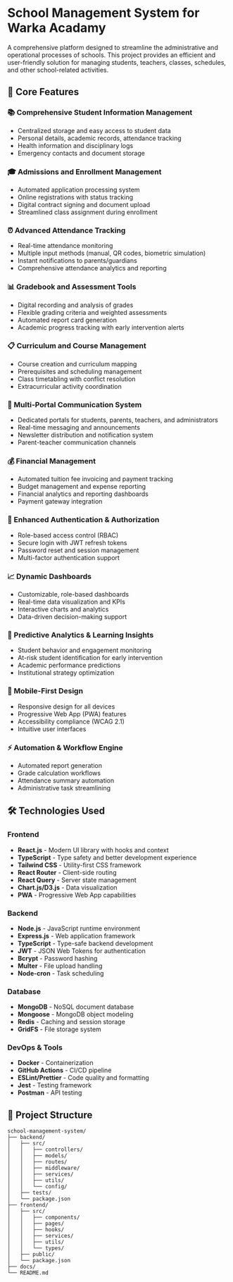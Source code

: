 # School Management System for Warka Acadamy 

A comprehensive platform designed to streamline the administrative and operational processes of schools. This project provides an efficient and user-friendly solution for managing students, teachers, classes, schedules, and other school-related activities.

## 🎯 Core Features

### 📚 Comprehensive Student Information Management
- Centralized storage and easy access to student data
- Personal details, academic records, attendance tracking
- Health information and disciplinary logs
- Emergency contacts and document storage

### 🎓 Admissions and Enrollment Management
- Automated application processing system
- Online registrations with status tracking
- Digital contract signing and document upload
- Streamlined class assignment during enrollment

### ⏰ Advanced Attendance Tracking
- Real-time attendance monitoring
- Multiple input methods (manual, QR codes, biometric simulation)
- Instant notifications to parents/guardians
- Comprehensive attendance analytics and reporting

### 📊 Gradebook and Assessment Tools
- Digital recording and analysis of grades
- Flexible grading criteria and weighted assessments
- Automated report card generation
- Academic progress tracking with early intervention alerts

### 📋 Curriculum and Course Management
- Course creation and curriculum mapping
- Prerequisites and scheduling management
- Class timetabling with conflict resolution
- Extracurricular activity coordination

### 💬 Multi-Portal Communication System
- Dedicated portals for students, parents, teachers, and administrators
- Real-time messaging and announcements
- Newsletter distribution and notification system
- Parent-teacher communication channels

### 💰 Financial Management
- Automated tuition fee invoicing and payment tracking
- Budget management and expense reporting
- Financial analytics and reporting dashboards
- Payment gateway integration

### 🔐 Enhanced Authentication & Authorization
- Role-based access control (RBAC)
- Secure login with JWT refresh tokens
- Password reset and session management
- Multi-factor authentication support

### 📈 Dynamic Dashboards
- Customizable, role-based dashboards
- Real-time data visualization and KPIs
- Interactive charts and analytics
- Data-driven decision-making support

### 🤖 Predictive Analytics & Learning Insights
- Student behavior and engagement monitoring
- At-risk student identification for early intervention
- Academic performance predictions
- Institutional strategy optimization

### 📱 Mobile-First Design
- Responsive design for all devices
- Progressive Web App (PWA) features
- Accessibility compliance (WCAG 2.1)
- Intuitive user interfaces

### ⚡ Automation & Workflow Engine
- Automated report generation
- Grade calculation workflows
- Attendance summary automation
- Administrative task streamlining

## 🛠️ Technologies Used

### Frontend
- **React.js** - Modern UI library with hooks and context
- **TypeScript** - Type safety and better development experience
- **Tailwind CSS** - Utility-first CSS framework
- **React Router** - Client-side routing
- **React Query** - Server state management
- **Chart.js/D3.js** - Data visualization
- **PWA** - Progressive Web App capabilities

### Backend
- **Node.js** - JavaScript runtime environment
- **Express.js** - Web application framework
- **TypeScript** - Type-safe backend development
- **JWT** - JSON Web Tokens for authentication
- **Bcrypt** - Password hashing
- **Multer** - File upload handling
- **Node-cron** - Task scheduling

### Database
- **MongoDB** - NoSQL document database
- **Mongoose** - MongoDB object modeling
- **Redis** - Caching and session storage
- **GridFS** - File storage system

### DevOps & Tools
- **Docker** - Containerization
- **GitHub Actions** - CI/CD pipeline
- **ESLint/Prettier** - Code quality and formatting
- **Jest** - Testing framework
- **Postman** - API testing

## 📁 Project Structure

```
school-management-system/
├── backend/
│   ├── src/
│   │   ├── controllers/
│   │   ├── models/
│   │   ├── routes/
│   │   ├── middleware/
│   │   ├── services/
│   │   ├── utils/
│   │   └── config/
│   ├── tests/
│   └── package.json
├── frontend/
│   ├── src/
│   │   ├── components/
│   │   ├── pages/
│   │   ├── hooks/
│   │   ├── services/
│   │   ├── utils/
│   │   └── types/
│   ├── public/
│   └── package.json
├── docs/
└── README.md
```
